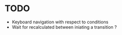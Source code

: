 # TODO

- Keyboard navigation with respect to conditions
- Wait for recalculated between iniating a transition ?
